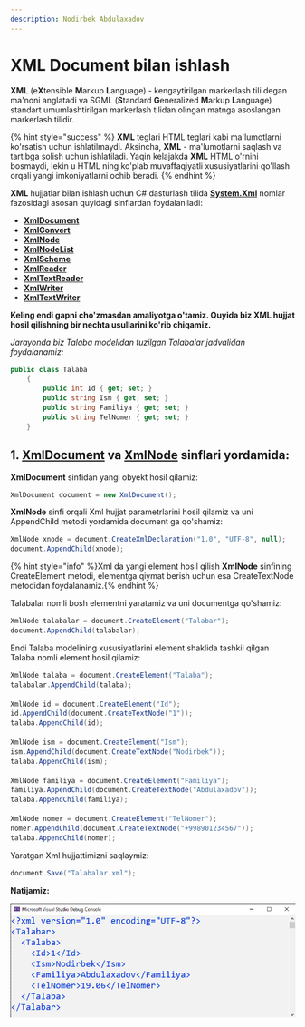```yaml
---
description: Nodirbek Abdulaxadov
---
```


# XML Document bilan ishlash

**XML** \(e**X**tensible **M**arkup **L**anguage\) - kengaytirilgan markerlash tili degan ma'noni anglatadi va SGML \(**S**tandard **G**eneralized **M**arkup **L**anguage\) standart umumlashtirilgan markerlash tilidan olingan matnga asoslangan markerlash tilidir.

{% hint style="success" %}
**XML** teglari HTML teglari kabi ma'lumotlarni ko'rsatish uchun ishlatilmaydi. Aksincha, **XML** - ma'lumotlarni saqlash va tartibga solish uchun ishlatiladi. Yaqin kelajakda **XML** HTML o'rnini bosmaydi, lekin u HTML ning ko'plab muvaffaqiyatli xususiyatlarini qo'llash orqali yangi imkoniyatlarni ochib beradi.
{% endhint %}

**XML** hujjatlar bilan ishlash uchun C\# dasturlash tilida [**System.Xml**](https://docs.microsoft.com/en-us/dotnet/api/system.xml?view=net-5.0) nomlar fazosidagi asosan quyidagi sinflardan foydalaniladi:

* [**XmlDocument**](https://docs.microsoft.com/en-us/dotnet/api/system.xml.xmldocument?view=net-5.0)
* [**XmlConvert**](https://docs.microsoft.com/en-us/dotnet/api/system.xml.xmlconvert?view=net-5.0)
* [**XmlNode**](https://docs.microsoft.com/en-us/dotnet/api/system.xml.xmlnode?view=net-5.0)
* [**XmlNodeList**](https://docs.microsoft.com/en-us/dotnet/api/system.xml.xmlnodelist?view=net-5.0)
* [**XmlScheme**](https://docs.microsoft.com/en-us/dotnet/api/system.xml.xmlscheme?view=net-5.0)
* [**XmlReader**](https://docs.microsoft.com/en-us/dotnet/api/system.xml.xmlreader?view=net-5.0)
* [**XmlTextReader**](https://docs.microsoft.com/en-us/dotnet/api/system.xml.xmltextreader?view=net-5.0)
* [**XmlWriter**](https://docs.microsoft.com/en-us/dotnet/api/system.xml.xmlwriter?view=net-5.0)
* [**XmlTextWriter**](https://docs.microsoft.com/en-us/dotnet/api/system.xml.xmltextwriter?view=net-5.0)

**Keling endi gapni cho'zmasdan amaliyotga o'tamiz. Quyida biz XML hujjat hosil qilishning bir nechta usullarini ko'rib chiqamiz.**

_Jarayonda biz Talaba modelidan tuzilgan Talabalar jadvalidan foydalanamiz:_

```csharp
public class Talaba
    {
        public int Id { get; set; }
        public string Ism { get; set; }
        public string Familiya { get; set; }
        public string TelNomer { get; set; }
    }
```

## 1. [**XmlDocument**](https://docs.microsoft.com/en-us/dotnet/api/system.xml.xmldocument?view=net-5.0) va [**XmlNode**](https://docs.microsoft.com/en-us/dotnet/api/system.xml.xmlnode?view=net-5.0) sinflari yordamida:

**XmlDocument** sinfidan yangi obyekt hosil qilamiz:

```csharp
XmlDocument document = new XmlDocument();
```

**XmlNode** sinfi orqali Xml hujjat parametrlarini hosil qilamiz va uni AppendChild metodi yordamida document ga qo'shamiz:

```csharp
XmlNode xnode = document.CreateXmlDeclaration("1.0", "UTF-8", null);
document.AppendChild(xnode);
```

{% hint style="info" %}Xml da yangi element hosil qilish **XmlNode** sinfining CreateElement metodi, elementga qiymat berish uchun esa CreateTextNode metodidan foydalanamiz.{% endhint %}

Talabalar nomli bosh elementni yaratamiz va uni documentga qo'shamiz:

```csharp
XmlNode talabalar = document.CreateElement("Talabar");
document.AppendChild(talabalar);
```

Endi Talaba modelining xususiyatlarini element shaklida tashkil qilgan Talaba nomli element hosil qilamiz:

```csharp
XmlNode talaba = document.CreateElement("Talaba");
talabalar.AppendChild(talaba);

XmlNode id = document.CreateElement("Id");
id.AppendChild(document.CreateTextNode("1"));
talaba.AppendChild(id);

XmlNode ism = document.CreateElement("Ism");
ism.AppendChild(document.CreateTextNode("Nodirbek"));
talaba.AppendChild(ism);

XmlNode familiya = document.CreateElement("Familiya");
familiya.AppendChild(document.CreateTextNode("Abdulaxadov"));
talaba.AppendChild(familiya);

XmlNode nomer = document.CreateElement("TelNomer");
nomer.AppendChild(document.CreateTextNode("+998901234567"));
talaba.AppendChild(nomer);
```

Yaratgan Xml hujjattimizni saqlaymiz:

```csharp
document.Save("Talabalar.xml");
```

**Natijamiz:**

![](../../../.gitbook/assets/xml1.png)
